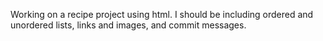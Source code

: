 Working on a recipe project using html.
I should be including ordered and unordered lists, links and images, and commit messages.
